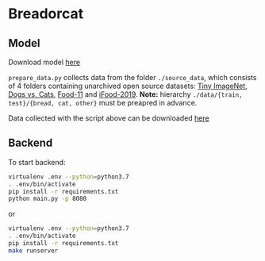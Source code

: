 # Breadorcat

## Model

Download model [here](https://drive.google.com/open?id=1fPazxMEYPXUc1YBMY_SGCYD_izGG23Ck)

`prepare_data.py` collects data from the folder `./source_data`, which consists of 4 folders containing unarchived open source datasets: [Tiny ImageNet](http://cs231n.stanford.edu/tiny-imagenet-200.zip), [Dogs vs. Cats](https://www.kaggle.com/c/3362/download-all), [Food-11](https://mmspg.epfl.ch/downloads/food-image-datasets/) and [iFood-2019](https://www.kaggle.com/c/13663/download-all).
**Note:** hierarchy `./data/{train, test}/{bread, cat, other}` must be preapred in advance.

Data collected with the script above can be downloaded [here](https://drive.google.com/open?id=1ySVtkBINUm6y1kHnUeYwjhTqo_4-bKVH)

## Backend

To start backend:

```bash
virtualenv .env --python=python3.7
. .env/bin/activate
pip install -r requirements.txt
python main.py -p 8080
```

or

```bash
virtualenv .env --python=python3.7
. .env/bin/activate
pip install -r requirements.txt
make runserver
```
